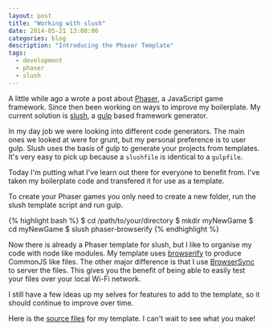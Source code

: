```yaml
---
layout: post
title: "Working with slush"
date: 2014-05-21 13:00:00
categories: blog
description: "Introducing the Phaser Template"
tags:
  - development
  - phaser
  - slush
---
```


A little while ago a wrote a post about [Phaser][phaser], a JavaScript game framework. Since then been working on ways to improve my boilerplate. My current solution is [slush][slush], a [gulp][gulp] based framework generator.

In my day job we were looking into different code generators. The main ones we looked at were for grunt, but my personal preference is to user gulp. Slush uses the basis of gulp to generate your projects from templates. It's very easy to pick up because a `slushfile` is identical to a `gulpfile`.

Today I'm putting what I've learn out there for everyone to benefit from. I've taken my boilerplate code and transfered it for use as a template.

To create your Phaser games you only need to create a new folder, run the slush template script and run gulp.

{% highlight bash %}
$ cd /path/to/your/directory
$ mkdir myNewGame
$ cd myNewGame
$ slush phaser-browserify
{% endhighlight %}

Now there is already a Phaser template for slush, but I like to organise my code with node like modules. My template uses [browserify][browserify] to produce CommonJS like files. The other major difference is that I use [BrowserSync][browsersync] to server the files. This gives you the benefit of being able to easily test your files over your local Wi-Fi network.

I still have a few ideas up my selves for features to add to the template, so it should continue to improve over time.

Here is the [source files][template] for my template. I can't wait to see what you make!

[phaser]:       http://phaser.io/
[slush]:        http://klei.github.io/slush/
[gulp]:         http://gulpjs.com/
[template]:     http://example.com/
[browserify]:   http://browserify.org/
[browsersync]:  http://www.browsersync.io/
